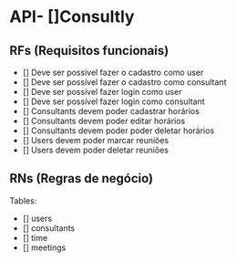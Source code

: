 # API- []Consultly

## RFs (Requisitos funcionais)

- [] Deve ser possível fazer o cadastro como user
- [] Deve ser possível fazer o cadastro como consultant
- [] Deve ser possível fazer login como user
- [] Deve ser possível fazer login como consultant
- [] Consultants devem poder cadastrar horários
- [] Consultants devem poder editar horários
- [] Consultants devem poder poder deletar horários
- [] Users devem poder marcar reuniões
- [] Users devem poder deletar reuniões

## RNs (Regras de negócio)

Tables:

- [] users
- [] consultants
- [] time
- [] meetings
